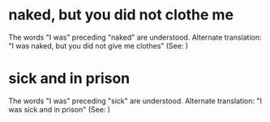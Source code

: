 
# naked, but you did not clothe me
The words "I was" preceding "naked" are understood. Alternate translation: "I was naked, but you did not give me clothes" (See: )

# sick and in prison
The words "I was" preceding "sick" are understood. Alternate translation: "I was sick and in prison" (See: )